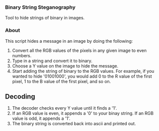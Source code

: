 ### Binary String Steganography
Tool to hide strings of binary in images.

### About
This script hides a message in an image by doing the following:
1. Convert all the RGB values of the pixels in any given image to even numbers.
2. Type in a string and convert it to binary. 
3. Choose a Y value on the image to hide the message. 
4. Start adding the string of binary to the RGB values. For example, if you wanted to hide '01001000', you would add 0 to the R value of the first pixel, 1 to the B value of the first pixel, and so on.
## Decoding 
1. The decoder checks every Y value until it finds a '1'. 
2. If an RGB value is even, it appends a '0' to your binay string. If an RGB value is odd, it appends a '1'.
3. The binary string is converted back into ascii and printed out. 
